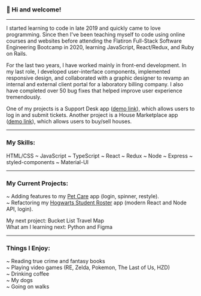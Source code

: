 ### 👋 Hi and welcome!
***
I started learning to code in late 2019 and quickly came to love programming. Since then I've been teaching myself to code using online courses and websites before attending the Flatiron Full-Stack Software Engineering Bootcamp in 2020, learning JavaScript, React/Redux, and Ruby on Rails.

For the last two years, I have worked mainly in front-end development. In my last role, I developed user-interface components, implemented responsive design, and collaborated with a graphic designer to revamp an internal and external client portal for a laboratory billing company. I also have completed over 50 bug fixes that helped improve user experience tremendously.

One of my projects is a Support Desk app ([demo link](https://wildelksupportdesk.herokuapp.com/)), which allows users to log in and submit tickets. Another project is a House Marketplace app ([demo link](https://house-marketplace-app-gamma-sooty.vercel.app/)), which allows users to buy/sell houses.
***

### My Skills:
HTML/CSS ~ JavaScript ~ TypeScript ~ React ~ Redux ~ Node ~ Express ~ styled-components ~ Material-UI

***

### My Current Projects:

~ Adding features to my [Pet Care](https://github.com/catwhitmer/petCare) app (login, spinner, restyle). <br>
~ Refactoring my [Hogwarts Student Roster](https://github.com/catwhitmer/students-js-frontend) app (modern React and Node API, login). <br>

My next project: Bucket List Travel Map <br>
What am I learning next: Python and Figma <br>

***

### Things I Enjoy: <br>

~ Reading true crime and fantasy books <br>
~ Playing video games (RE, Zelda, Pokemon, The Last of Us, HZD) <br>
~ Drinking coffee <br>
~ My dogs <br>
~ Going on walks

